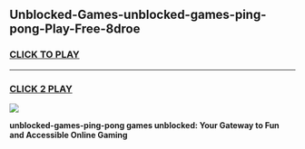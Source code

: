 
## Unblocked-Games-unblocked-games-ping-pong-Play-Free-8droe
<h3>
<a href="https://premium76.site?title=unblocked-games-ping-pong&ref=23A">CLICK TO PLAY</a></h3>
<hr>

<h3>
<a href="https://premium76.site?title=unblocked-games-ping-pong&ref=23A">CLICK 2 PLAY</a>
  
</h3>

<a href="https://premium76.site?title=unblocked-games-ping-pong&ref=23A"><img src="https://clearcache.store/games.png"></a>


**unblocked-games-ping-pong games unblocked: Your Gateway to Fun and Accessible Online Gaming**
